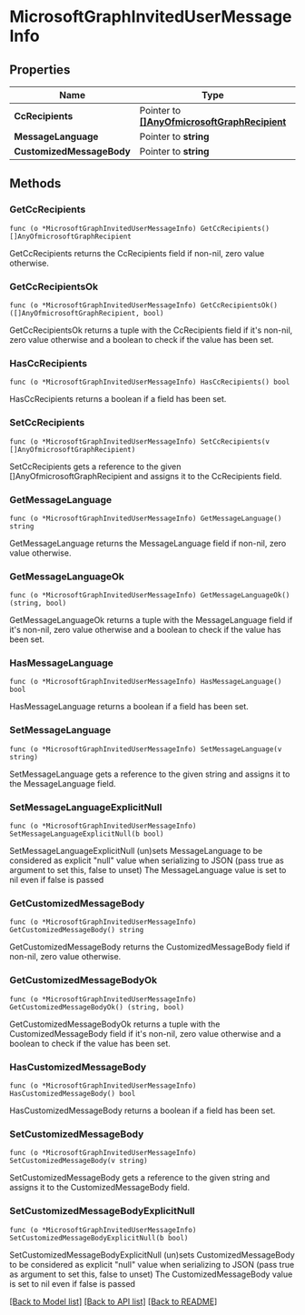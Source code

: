 # MicrosoftGraphInvitedUserMessageInfo

## Properties

Name | Type | Description | Notes
------------ | ------------- | ------------- | -------------
**CcRecipients** | Pointer to [**[]AnyOfmicrosoftGraphRecipient**](anyOf&lt;microsoft.graph.recipient&gt;.md) |  | [optional] 
**MessageLanguage** | Pointer to **string** |  | [optional] 
**CustomizedMessageBody** | Pointer to **string** |  | [optional] 

## Methods

### GetCcRecipients

`func (o *MicrosoftGraphInvitedUserMessageInfo) GetCcRecipients() []AnyOfmicrosoftGraphRecipient`

GetCcRecipients returns the CcRecipients field if non-nil, zero value otherwise.

### GetCcRecipientsOk

`func (o *MicrosoftGraphInvitedUserMessageInfo) GetCcRecipientsOk() ([]AnyOfmicrosoftGraphRecipient, bool)`

GetCcRecipientsOk returns a tuple with the CcRecipients field if it's non-nil, zero value otherwise
and a boolean to check if the value has been set.

### HasCcRecipients

`func (o *MicrosoftGraphInvitedUserMessageInfo) HasCcRecipients() bool`

HasCcRecipients returns a boolean if a field has been set.

### SetCcRecipients

`func (o *MicrosoftGraphInvitedUserMessageInfo) SetCcRecipients(v []AnyOfmicrosoftGraphRecipient)`

SetCcRecipients gets a reference to the given []AnyOfmicrosoftGraphRecipient and assigns it to the CcRecipients field.

### GetMessageLanguage

`func (o *MicrosoftGraphInvitedUserMessageInfo) GetMessageLanguage() string`

GetMessageLanguage returns the MessageLanguage field if non-nil, zero value otherwise.

### GetMessageLanguageOk

`func (o *MicrosoftGraphInvitedUserMessageInfo) GetMessageLanguageOk() (string, bool)`

GetMessageLanguageOk returns a tuple with the MessageLanguage field if it's non-nil, zero value otherwise
and a boolean to check if the value has been set.

### HasMessageLanguage

`func (o *MicrosoftGraphInvitedUserMessageInfo) HasMessageLanguage() bool`

HasMessageLanguage returns a boolean if a field has been set.

### SetMessageLanguage

`func (o *MicrosoftGraphInvitedUserMessageInfo) SetMessageLanguage(v string)`

SetMessageLanguage gets a reference to the given string and assigns it to the MessageLanguage field.

### SetMessageLanguageExplicitNull

`func (o *MicrosoftGraphInvitedUserMessageInfo) SetMessageLanguageExplicitNull(b bool)`

SetMessageLanguageExplicitNull (un)sets MessageLanguage to be considered as explicit "null" value
when serializing to JSON (pass true as argument to set this, false to unset)
The MessageLanguage value is set to nil even if false is passed
### GetCustomizedMessageBody

`func (o *MicrosoftGraphInvitedUserMessageInfo) GetCustomizedMessageBody() string`

GetCustomizedMessageBody returns the CustomizedMessageBody field if non-nil, zero value otherwise.

### GetCustomizedMessageBodyOk

`func (o *MicrosoftGraphInvitedUserMessageInfo) GetCustomizedMessageBodyOk() (string, bool)`

GetCustomizedMessageBodyOk returns a tuple with the CustomizedMessageBody field if it's non-nil, zero value otherwise
and a boolean to check if the value has been set.

### HasCustomizedMessageBody

`func (o *MicrosoftGraphInvitedUserMessageInfo) HasCustomizedMessageBody() bool`

HasCustomizedMessageBody returns a boolean if a field has been set.

### SetCustomizedMessageBody

`func (o *MicrosoftGraphInvitedUserMessageInfo) SetCustomizedMessageBody(v string)`

SetCustomizedMessageBody gets a reference to the given string and assigns it to the CustomizedMessageBody field.

### SetCustomizedMessageBodyExplicitNull

`func (o *MicrosoftGraphInvitedUserMessageInfo) SetCustomizedMessageBodyExplicitNull(b bool)`

SetCustomizedMessageBodyExplicitNull (un)sets CustomizedMessageBody to be considered as explicit "null" value
when serializing to JSON (pass true as argument to set this, false to unset)
The CustomizedMessageBody value is set to nil even if false is passed

[[Back to Model list]](../README.md#documentation-for-models) [[Back to API list]](../README.md#documentation-for-api-endpoints) [[Back to README]](../README.md)


